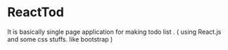 # ReactTod
It is basically single page application for making todo list . ( using React.js and some css stuffs. like bootstrap )
